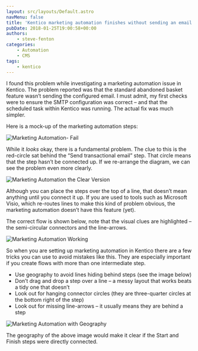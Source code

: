 ```yaml
---
layout: src/layouts/Default.astro
navMenu: false
title: 'Kentico marketing automation finishes without sending an email'
pubDate: 2018-01-25T19:00:58+00:00
authors:
    - steve-fenton
categories:
    - Automation
    - CMS
tags:
    - kentico
---
```


I found this problem while investigating a marketing automation issue in Kentico. The problem reported was that the standard abandoned basket feature wasn’t sending the configured email. I must admit, my first checks were to ensure the SMTP configuration was correct – and that the scheduled task within Kentico was running. The actual fix was much simpler.

Here is a mock-up of the marketing automation steps:

![Marketing Automation- Fail](/img/2018/01/marketing-automation.png)

While it *looks* okay, there is a fundamental problem. The clue to this is the red-circle sat behind the “Send transactional email” step. That circle means that the step hasn’t be connected up. If we re-arrange the diagram, we can see the problem even more clearly.

![Marketing Automation the Clear Version](/img/2018/01/marketing-automation-clear-issue.png)

Although you can place the steps over the top of a line, that doesn’t mean anything until you connect it up. If you are used to tools such as Microsoft Visio, which re-routes lines to make this kind of problem obvious, the marketing automation doesn’t have this feature (yet).

The correct flow is shown below, note that the visual clues are highlighted – the semi-circular connectors and the line-arrows.

![Marketing Automation Working](/img/2018/01/marketing-automation-working.png)

So when you are setting up marketing automation in Kentico there are a few tricks you can use to avoid mistakes like this. They are especially important if you create flows with more than one intermediate step.

- Use geography to avoid lines hiding behind steps (see the image below)
- Don’t drag and drop a step over a line – a messy layout that works beats a tidy one that doesn’t
- Look out for hanging connector circles (they are three-quarter circles at the bottom right of the step)
- Look out for missing line-arrows – it usually means they are behind a step

![Marketing Automation with Geography](/img/2018/01/marketing-automation-geography.png)

The geography of the above image would make it clear if the Start and Finish steps were directly connected.
